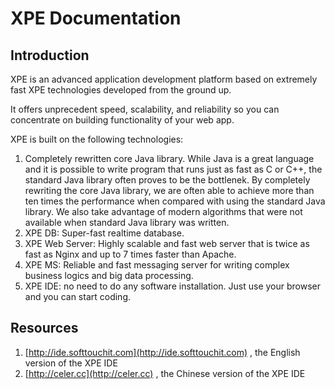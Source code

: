 # XPE Documentation

## Introduction

XPE is an advanced application development platform based on extremely fast XPE technologies developed from the ground up.

It offers unprecedent speed, scalability, and reliability so you can concentrate on building functionality of your web app.

XPE is built on the following technologies:

1. Completely rewritten core Java library.  While Java is a great language and it is possible to write program that runs just as fast as C or C++, the standard Java library often proves to be the bottlenek.  By completely rewriting the core Java library, we are often able to achieve more than ten times the performance when compared with using the standard Java library.  We also take advantage of modern algorithms that were not available when standard Java library was written.
2. XPE DB: Super-fast realtime database. 
3. XPE Web Server: Highly scalable and fast web server that is twice as fast as Nginx and up to 7 times faster than Apache.
4. XPE MS: Reliable and fast messaging server for writing complex business logics and big data processing.
5. XPE IDE: no need to do any software installation. Just use your browser and you can start coding.

## Resources

1. [http://ide.softtouchit.com](http://ide.softtouchit.com) , the English version of the XPE IDE
2. [http://celer.cc](http://celer.cc) , the Chinese version of the XPE IDE



